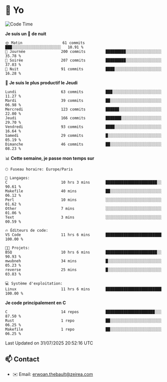 # 👋 Yo

<!--START_SECTION:waka-->
![Code Time](http://img.shields.io/badge/Code%20Time-203%20hrs%2059%20mins-blue)

**Je suis un 🦉 de nuit** 

```text
🌞 Matin                  61 commits          ███░░░░░░░░░░░░░░░░░░░░░░   10.91 % 
🌆 Journée                200 commits         █████████░░░░░░░░░░░░░░░░   35.78 % 
🌃 Soirée                 207 commits         █████████░░░░░░░░░░░░░░░░   37.03 % 
🌙 Nuit                   91 commits          ████░░░░░░░░░░░░░░░░░░░░░   16.28 % 
```
📅 **Je suis le plus productif le Jeudi** 

```text
Lundi                    63 commits          ███░░░░░░░░░░░░░░░░░░░░░░   11.27 % 
Mardi                    39 commits          ██░░░░░░░░░░░░░░░░░░░░░░░   06.98 % 
Mercredi                 123 commits         ██████░░░░░░░░░░░░░░░░░░░   22.00 % 
Jeudi                    166 commits         ███████░░░░░░░░░░░░░░░░░░   29.70 % 
Vendredi                 93 commits          ████░░░░░░░░░░░░░░░░░░░░░   16.64 % 
Samedi                   29 commits          █░░░░░░░░░░░░░░░░░░░░░░░░   05.19 % 
Dimanche                 46 commits          ██░░░░░░░░░░░░░░░░░░░░░░░   08.23 % 
```


📊 **Cette semaine, je passe mon temps sur** 

```text
🕑︎ Fuseau horaire: Europe/Paris

💬 Langages: 
C                        10 hrs 3 mins       ███████████████████████░░   90.61 % 
Makefile                 40 mins             ██░░░░░░░░░░░░░░░░░░░░░░░   06.12 % 
Perl                     10 mins             ░░░░░░░░░░░░░░░░░░░░░░░░░   01.62 % 
Other                    7 mins              ░░░░░░░░░░░░░░░░░░░░░░░░░   01.06 % 
Text                     3 mins              ░░░░░░░░░░░░░░░░░░░░░░░░░   00.59 % 

🔥 Éditeurs de code: 
VS Code                  11 hrs 6 mins       █████████████████████████   100.00 % 

🐱‍💻 Projets: 
BSQ                      10 hrs 6 mins       ███████████████████████░░   90.93 % 
mwubneh                  34 mins             █░░░░░░░░░░░░░░░░░░░░░░░░   05.23 % 
reverse                  25 mins             █░░░░░░░░░░░░░░░░░░░░░░░░   03.83 % 

💻 Système d'exploitation: 
Linux                    11 hrs 6 mins       █████████████████████████   100.00 % 
```

**Je code principalement en C** 

```text
C                        14 repos            ██████████████████████░░░   87.50 % 
Rust                     1 repo              ██░░░░░░░░░░░░░░░░░░░░░░░   06.25 % 
Makefile                 1 repo              ██░░░░░░░░░░░░░░░░░░░░░░░   06.25 % 
```




 Last Updated on 31/07/2025 20:52:16 UTC
<!--END_SECTION:waka-->

## 📫 Contact

- ✉️ Email: erwoan.thebault@zeirea.com
